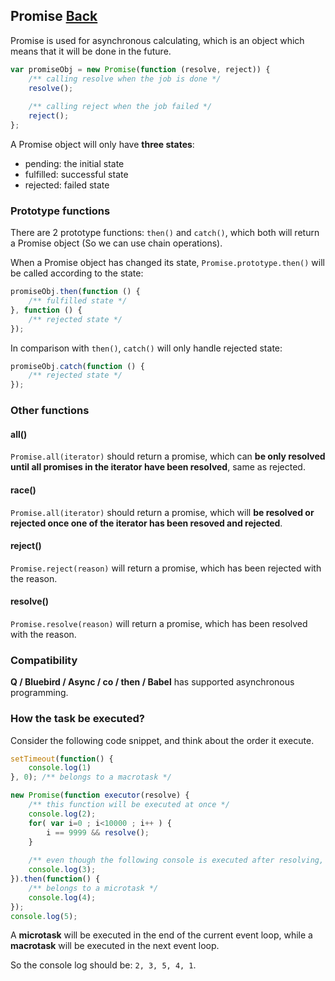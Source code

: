 ## Promise [Back](./../es6.md)

Promise is used for asynchronous calculating, which is an object which means that it will be done in the future.

```js
var promiseObj = new Promise(function (resolve, reject)) {
    /** calling resolve when the job is done */
    resolve();
    
    /** calling reject when the job failed */
    reject();
};
```

A Promise object will only have **three states**:

- pending: the initial state
- fulfilled: successful state
- rejected: failed state

### Prototype functions

There are 2 prototype functions: `then()` and `catch()`, which both will return a Promise object (So we can use chain operations).

When a Promise object has changed its state, `Promise.prototype.then()` will be called according to the state:

```js
promiseObj.then(function () {
    /** fulfilled state */
}, function () {
    /** rejected state */
});
```

In comparison with `then()`, `catch()` will only handle rejected state:

```js
promiseObj.catch(function () {
    /** rejected state */
});
```

### Other functions

#### all()

`Promise.all(iterator)` should return a promise, which can **be only resolved until all promises in the iterator have been resolved**, same as rejected.

#### race()

`Promise.all(iterator)` should return a promise, which will **be resolved or rejected once one of the iterator has been resoved and rejected**.

#### reject()

`Promise.reject(reason)` will return a promise, which has been rejected with the reason.

#### resolve()

`Promise.resolve(reason)` will return a promise, which has been resolved with the reason.

### Compatibility

**Q / Bluebird / Async / co / then / Babel** has supported asynchronous programming.

### How the task be executed?

Consider the following code snippet, and think about the order it execute.

```js
setTimeout(function() {
    console.log(1)
}, 0); /** belongs to a macrotask */

new Promise(function executor(resolve) {
    /** this function will be executed at once */
    console.log(2);
    for( var i=0 ; i<10000 ; i++ ) {
        i == 9999 && resolve();
    }
    
    /** even though the following console is executed after resolving, it's still faster to be executed */
    console.log(3);
}).then(function() {
    /** belongs to a microtask */
    console.log(4);
});
console.log(5);
```

A **microtask** will be executed in the end of the current event loop, while a **macrotask** will be executed in the next event loop.

So the console log should be: `2, 3, 5, 4, 1`.